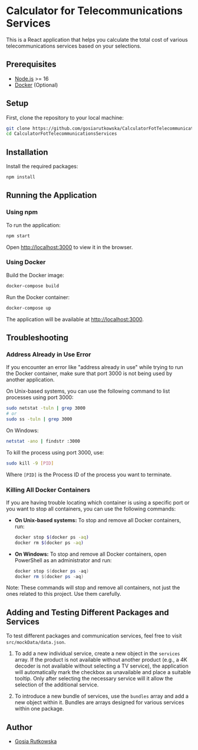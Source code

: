 
# Calculator for Telecommunications Services

This is a React application that helps you calculate the total cost of various telecommunications services based on your selections.

## Prerequisites

- [Node.js](https://nodejs.org/en/download/) >= 16
- [Docker](https://www.docker.com/products/docker-desktop) (Optional)

## Setup

First, clone the repository to your local machine:

```bash
git clone https://github.com/gosiarutkowska/CalculatorFotTelecommunicationsServices.git
cd CalculatorFotTelecommunicationsServices
```

## Installation

Install the required packages:

```bash
npm install
```

## Running the Application

### Using npm

To run the application:

```bash
npm start
```

Open [http://localhost:3000](http://localhost:3000) to view it in the browser.

### Using Docker

Build the Docker image:

```bash
docker-compose build
```

Run the Docker container:

```bash
docker-compose up
```

The application will be available at [http://localhost:3000](http://localhost:3000).

## Troubleshooting

### Address Already in Use Error

If you encounter an error like "address already in use" while trying to run the Docker container, make sure that port 3000 is not being used by another application.

On Unix-based systems, you can use the following command to list processes using port 3000:

```bash
sudo netstat -tuln | grep 3000
# or
sudo ss -tuln | grep 3000
```

On Windows:

```bash
netstat -ano | findstr :3000
```

To kill the process using port 3000, use:

```bash
sudo kill -9 [PID]
```

Where `[PID]` is the Process ID of the process you want to terminate.

### Killing All Docker Containers

If you are having trouble locating which container is using a specific port or you want to stop all containers, you can use the following commands:

- **On Unix-based systems:** To stop and remove all Docker containers, run:
  ```bash
  docker stop $(docker ps -aq)
  docker rm $(docker ps -aq)
  ```

- **On Windows:** To stop and remove all Docker containers, open PowerShell as an administrator and run:
  ```powershell
  docker stop $(docker ps -aq)
  docker rm $(docker ps -aq)
  ```

Note: These commands will stop and remove all containers, not just the ones related to this project. Use them carefully.

## Adding and Testing Different Packages and Services

To test different packages and communication services, feel free to visit `src/mockData/data.json`.

1. To add a new individual service, create a new object in the `services` array. If the product is not available without another product (e.g., a 4K decoder is not available without selecting a TV service), the application will automatically mark the checkbox as unavailable and place a suitable tooltip. Only after selecting the necessary service will it allow the selection of the additional service.

2. To introduce a new bundle of services, use the `bundles` array and add a new object within it. Bundles are arrays designed for various services within one package.

## Author

- [Gosia Rutkowska](https://github.com/gosiarutkowska)
